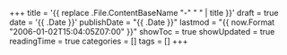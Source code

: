 +++
title = '{{ replace .File.ContentBaseName "-" " " | title }}'
draft = true
date = '{{ .Date }}'
publishDate = "{{ .Date }}"
lastmod = "{{ now.Format "2006-01-02T15:04:05Z07:00" }}"
showToc = true
showUpdated = true
readingTime = true
categories = []
tags = []
+++

